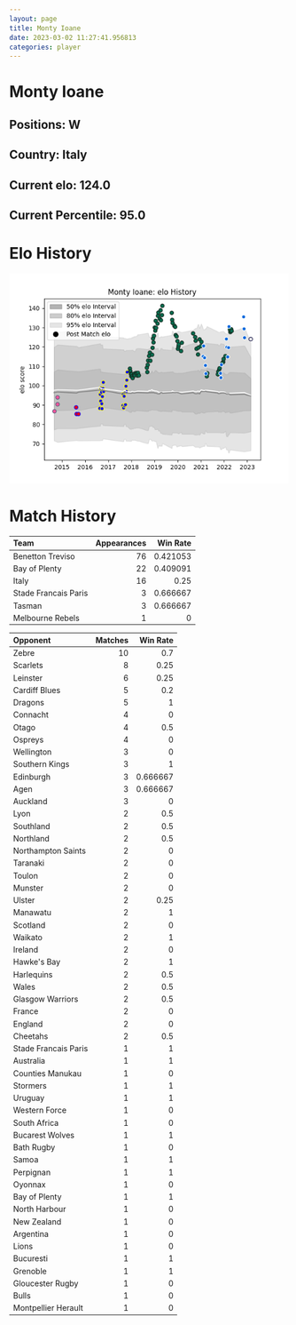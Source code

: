 ```yaml
---  
layout: page  
title: Monty Ioane  
date: 2023-03-02 11:27:41.956813  
categories: player  
---
```

# Monty Ioane

## Positions: W

## Country: Italy

## Current elo: 124.0

## Current Percentile: 95.0

# Elo History


![elo history](history_MontyIoane.png)
# Match History


| Team                 |   Appearances |   Win Rate |
|:---------------------|--------------:|-----------:|
| Benetton Treviso     |            76 |   0.421053 |
| Bay of Plenty        |            22 |   0.409091 |
| Italy                |            16 |   0.25     |
| Stade Francais Paris |             3 |   0.666667 |
| Tasman               |             3 |   0.666667 |
| Melbourne Rebels     |             1 |   0        |

| Opponent             |   Matches |   Win Rate |
|:---------------------|----------:|-----------:|
| Zebre                |        10 |   0.7      |
| Scarlets             |         8 |   0.25     |
| Leinster             |         6 |   0.25     |
| Cardiff Blues        |         5 |   0.2      |
| Dragons              |         5 |   1        |
| Connacht             |         4 |   0        |
| Otago                |         4 |   0.5      |
| Ospreys              |         4 |   0        |
| Wellington           |         3 |   0        |
| Southern Kings       |         3 |   1        |
| Edinburgh            |         3 |   0.666667 |
| Agen                 |         3 |   0.666667 |
| Auckland             |         3 |   0        |
| Lyon                 |         2 |   0.5      |
| Southland            |         2 |   0.5      |
| Northland            |         2 |   0.5      |
| Northampton Saints   |         2 |   0        |
| Taranaki             |         2 |   0        |
| Toulon               |         2 |   0        |
| Munster              |         2 |   0        |
| Ulster               |         2 |   0.25     |
| Manawatu             |         2 |   1        |
| Scotland             |         2 |   0        |
| Waikato              |         2 |   1        |
| Ireland              |         2 |   0        |
| Hawke's Bay          |         2 |   1        |
| Harlequins           |         2 |   0.5      |
| Wales                |         2 |   0.5      |
| Glasgow Warriors     |         2 |   0.5      |
| France               |         2 |   0        |
| England              |         2 |   0        |
| Cheetahs             |         2 |   0.5      |
| Stade Francais Paris |         1 |   1        |
| Australia            |         1 |   1        |
| Counties Manukau     |         1 |   0        |
| Stormers             |         1 |   1        |
| Uruguay              |         1 |   1        |
| Western Force        |         1 |   0        |
| South Africa         |         1 |   0        |
| Bucarest Wolves      |         1 |   1        |
| Bath Rugby           |         1 |   0        |
| Samoa                |         1 |   1        |
| Perpignan            |         1 |   1        |
| Oyonnax              |         1 |   0        |
| Bay of Plenty        |         1 |   1        |
| North Harbour        |         1 |   0        |
| New Zealand          |         1 |   0        |
| Argentina            |         1 |   0        |
| Lions                |         1 |   0        |
| Bucuresti            |         1 |   1        |
| Grenoble             |         1 |   1        |
| Gloucester Rugby     |         1 |   0        |
| Bulls                |         1 |   0        |
| Montpellier Herault  |         1 |   0        |